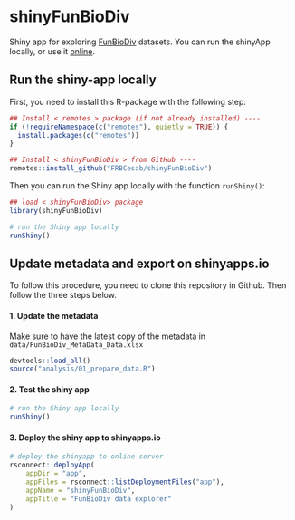 # shinyFunBioDiv

Shiny app for exploring [FunBioDiv](https://www.fondationbiodiversite.fr/en/the-frb-in-action/programs-and-projects/le-cesab/funbiodiv/) datasets. You can run the shinyApp locally, or use it [online](https://rfrelat-cesab.shinyapps.io/shinyFunBioDiv/).



## Run the shiny-app locally

First, you need to install this R-package with the following step:

```r
## Install < remotes > package (if not already installed) ----
if (!requireNamespace(c("remotes"), quietly = TRUE)) {
  install.packages(c("remotes"))
}

## Install < shinyFunBioDiv > from GitHub ----
remotes::install_github("FRBCesab/shinyFunBioDiv")
```

Then you can run the Shiny app locally with the function `runShiny()`:  

```r
## load < shinyFunBioDiv> package
library(shinyFunBioDiv)

# run the Shiny app locally
runShiny()
```



## Update metadata and export on shinyapps.io

To follow this procedure, you need to clone this repository in Github. Then follow the three steps below.

#### 1. Update the metadata

Make sure to have the latest copy of the metadata in `data/FunBioDiv_MetaData_Data.xlsx`

```r
devtools::load_all()
source("analysis/01_prepare_data.R")
```

#### 2. Test the shiny app

```r
# run the Shiny app locally
runShiny()
```

#### 3. Deploy the shiny app to shinyapps.io

```r
# deploy the shinyapp to online server
rsconnect::deployApp(
    appDir = "app",
    appFiles = rsconnect::listDeploymentFiles("app"),
    appName = "shinyFunBioDiv",
    appTitle = "FunBioDiv data explorer"
)
```

